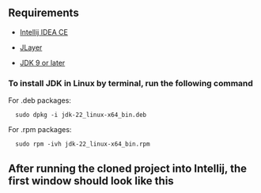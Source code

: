 ## Requirements

 * [Intellij IDEA CE]((https://www.jetbrains.com/idea/download/?section=mac))

 * [JLayer]([https://mvnrepository.com/artifact/javazoom/jlayer/1.0.1)

 * [JDK 9 or later](https://www.oracle.com/br/java/technologies/downloads/)

### To install JDK in Linux by terminal, run the following command

For .deb packages:
```
  sudo dpkg -i jdk-22_linux-x64_bin.deb
```

For .rpm packages:
```
  sudo rpm -ivh jdk-22_linux-x64_bin.rpm
```

## After running the cloned project into Intellij, the first window should look like this


